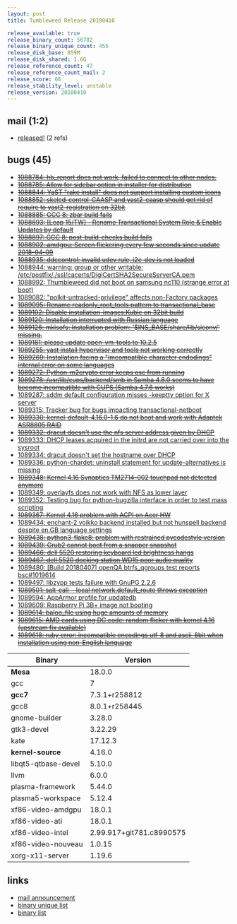```yaml
---
layout: post
title: Tumbleweed Release 20180410

release_available: true
release_binary_count: 56782
release_binary_unique_count: 455
release_disk_base: 859M
release_disk_shared: 1.6G
release_reference_count: 47
release_reference_count_mail: 2
release_score: 66
release_stability_level: unstable
release_version: 20180410
---
```


## mail (1:2)

- [released!](https://lists.opensuse.org/opensuse-factory/2018-04/msg00457.html) (2 refs)

## bugs (45)

<!--more-->

- ~~[1088784: hb_report does not work, failed to connect to other nodes.](https://bugzilla.opensuse.org/show_bug.cgi?id=1088784)~~
- ~~[1088785: Allow for sidebar option in installer for distribution](https://bugzilla.opensuse.org/show_bug.cgi?id=1088785)~~
- ~~[1088844: YaST "rake install" does not support installing custom icons](https://bugzilla.opensuse.org/show_bug.cgi?id=1088844)~~
- ~~[1088852: skelcd-control-CAASP and yast2-caasp should get rid of require to yast2-registration on 32bit](https://bugzilla.opensuse.org/show_bug.cgi?id=1088852)~~
- ~~[1088885: GCC 8: zbar build fails](https://bugzilla.opensuse.org/show_bug.cgi?id=1088885)~~
- ~~[1088893: \[Leap 15/TW\] - Rename Transactional System Role & Enable Updates by default](https://bugzilla.opensuse.org/show_bug.cgi?id=1088893)~~
- ~~[1088897: GCC 8: post-build-checks build fails](https://bugzilla.opensuse.org/show_bug.cgi?id=1088897)~~
- ~~[1088902: amdgpu: Screen flickering every few seconds since update 2018-04-09](https://bugzilla.opensuse.org/show_bug.cgi?id=1088902)~~
- ~~[1088935: ddccontrol: invalid udev rule, i2c-dev is not loaded](https://bugzilla.opensuse.org/show_bug.cgi?id=1088935)~~
- [1088944: warning: group or other writable: /etc/postfix/./ssl/cacerts/DigiCertSHA2SecureServerCA.pem](https://bugzilla.opensuse.org/show_bug.cgi?id=1088944)
- [1088992: Thumbleweed did not boot on samsung nc110 (strange error at boot)](https://bugzilla.opensuse.org/show_bug.cgi?id=1088992)
- [1089082: "polkit-untracked-privilege" affects non-Factory packages](https://bugzilla.opensuse.org/show_bug.cgi?id=1089082)
- ~~[1089095: Rename readonly_root_tools pattern to transactional_base](https://bugzilla.opensuse.org/show_bug.cgi?id=1089095)~~
- ~~[1089102: Disable installation-images:Kubic on 32bit build](https://bugzilla.opensuse.org/show_bug.cgi?id=1089102)~~
- ~~[1089120: Installation interrupted with Russian language](https://bugzilla.opensuse.org/show_bug.cgi?id=1089120)~~
- ~~[1089126: mkisofs: Installation problem: '$INS_BASE/share/lib/siconv/' missing.](https://bugzilla.opensuse.org/show_bug.cgi?id=1089126)~~
- ~~[1089181: please update open-vm-tools to 10.2.5](https://bugzilla.opensuse.org/show_bug.cgi?id=1089181)~~
- ~~[1089255: yast install hypervisor and tools not working correctly](https://bugzilla.opensuse.org/show_bug.cgi?id=1089255)~~
- ~~[1089269: Installation facing a "imcompatible character endodings" internal error on some languages](https://bugzilla.opensuse.org/show_bug.cgi?id=1089269)~~
- ~~[1089272: Python-m2crypto error keeps osc from running](https://bugzilla.opensuse.org/show_bug.cgi?id=1089272)~~
- ~~[1089278: /usr/lib/cups/backend/smb in Samba 4.8.0 seems to have become incompatible with CUPS (Samba 4.7.6 works)](https://bugzilla.opensuse.org/show_bug.cgi?id=1089278)~~
- [1089287: sddm default configuration misses -keeptty option for X server](https://bugzilla.opensuse.org/show_bug.cgi?id=1089287)
- [1089315: Tracker bug for bugs impacting transactional-netboot](https://bugzilla.opensuse.org/show_bug.cgi?id=1089315)
- ~~[1089330: kernel-default-4.16.0-1.6 do not boot and work with Adaptek ASR8805 RAID](https://bugzilla.opensuse.org/show_bug.cgi?id=1089330)~~
- ~~[1089332: dracut doesn't use the nfs server address given by DHCP](https://bugzilla.opensuse.org/show_bug.cgi?id=1089332)~~
- [1089333: DHCP leases acquired in the initrd are not carried over into the sysroot](https://bugzilla.opensuse.org/show_bug.cgi?id=1089333)
- [1089334: dracut doesn't set the hostname over DHCP](https://bugzilla.opensuse.org/show_bug.cgi?id=1089334)
- [1089336: python-chardet: uninstall statement for update-alternatives is missing](https://bugzilla.opensuse.org/show_bug.cgi?id=1089336)
- ~~[1089348: Kernel 4.16 Synaptics TM2714-002 touchpad not detected anymore](https://bugzilla.opensuse.org/show_bug.cgi?id=1089348)~~
- [1089349: overlayfs does not work with NFS as lower layer](https://bugzilla.opensuse.org/show_bug.cgi?id=1089349)
- [1089352: Testing bug for python-bugzilla interface in order to test mass scripting](https://bugzilla.opensuse.org/show_bug.cgi?id=1089352)
- ~~[1089367: Kernel 4.16 problem with ACPI on Acer HW](https://bugzilla.opensuse.org/show_bug.cgi?id=1089367)~~
- [1089434: enchant-2 voikko backend installed but not hunspell backend despite en.GB language settings](https://bugzilla.opensuse.org/show_bug.cgi?id=1089434)
- ~~[1089438: python3-flake8: problem with restrained pycodestyle version](https://bugzilla.opensuse.org/show_bug.cgi?id=1089438)~~
- ~~[1089439: Grub2 cannot boot from a snapper snapshot](https://bugzilla.opensuse.org/show_bug.cgi?id=1089439)~~
- ~~[1089466: dell 5520 restoring keyboard led brightness hangs](https://bugzilla.opensuse.org/show_bug.cgi?id=1089466)~~
- ~~[1089467: dell 5520 docking station WD15 poor audio quality](https://bugzilla.opensuse.org/show_bug.cgi?id=1089467)~~
- [1089480: \[Build 20180407\] openQA btrfs_qgroups test reports bsc#1019614](https://bugzilla.opensuse.org/show_bug.cgi?id=1089480)
- [1089497: libzypp tests failure with GnuPG 2.2.6](https://bugzilla.opensuse.org/show_bug.cgi?id=1089497)
- ~~[1089501: salt-call --local network.default_route throws exception](https://bugzilla.opensuse.org/show_bug.cgi?id=1089501)~~
- [1089594: AppArmor profile for updatedb](https://bugzilla.opensuse.org/show_bug.cgi?id=1089594)
- [1089609: Raspberry Pi 3B+ image not booting](https://bugzilla.opensuse.org/show_bug.cgi?id=1089609)
- ~~[1089614: baloo_file using huge amounts of memory](https://bugzilla.opensuse.org/show_bug.cgi?id=1089614)~~
- ~~[1089615: AMD cards using DC code: random flicker with kernel 4.16 (upstream fix available)](https://bugzilla.opensuse.org/show_bug.cgi?id=1089615)~~
- ~~[1089618: ruby error: incompatible encodings utf-8 and ascii-8bit when installation using non-English language](https://bugzilla.opensuse.org/show_bug.cgi?id=1089618)~~

Binary | Version
--- | ---
**Mesa** | 18.0.0
gcc | 7
**gcc7** | 7.3.1+r258812
gcc8 | 8.0.1+r258445
gnome-builder | 3.28.0
gtk3-devel | 3.22.29
kate | 17.12.3
**kernel-source** | 4.16.0
libqt5-qtbase-devel | 5.10.0
llvm | 6.0.0
plasma-framework | 5.44.0
plasma5-workspace | 5.12.4
xf86-video-amdgpu | 18.0.1
xf86-video-ati | 18.0.1
xf86-video-intel | 2.99.917+git781.c8990575
xf86-video-nouveau | 1.0.15
xorg-x11-server | 1.19.6

## links

- [mail announcement](https://lists.opensuse.org/opensuse-factory/2018-04/msg00435.html)
- [binary unique list](http://download.tumbleweed.boombatower.com/20180410/rpm.unique.list)
- [binary list](http://download.tumbleweed.boombatower.com/20180410/rpm.list)
